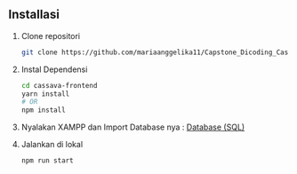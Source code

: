 ## Installasi

1. Clone repositori 
    ```sh
    git clone https://github.com/mariaanggelika11/Capstone_Dicoding_Cassava.git (in master branch)
    ```

2. Instal Dependensi
    ```sh
    cd cassava-frontend
    yarn install
    # OR
    npm install
    ```

3. Nyalakan XAMPP dan Import Database nya :
   [Database (SQL)](https://github.com/mariaanggelika11/Capstone_Dicoding_Cassava/blob/main/cassava.sql)
 
5. Jalankan di lokal
    ```sh
    npm run start
   
